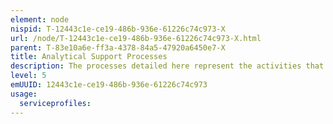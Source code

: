 ```yaml
---
element: node
nispid: T-12443c1e-ce19-486b-936e-61226c74c973-X
url: /node/T-12443c1e-ce19-486b-936e-61226c74c973-X.html
parent: T-83e10a6e-ff3a-4378-84a5-47920a6450e7-X
title: Analytical Support Processes
description: The processes detailed here represent the activities that are conducted to support the organisation's decision making process outside of specific operational contexts. Elements of the Analytical Support Processes may be implemented as components of a wider function or domain process, but except where there are analytical processes specific to certain environments, analytical functions here are described as enabling processes for the entire organisation. There is significant relationship between the Analytical Support Processes and the Data Science Processes, and these have been represented independently as far as organisational structure permits.
level: 5
emUUID: 12443c1e-ce19-486b-936e-61226c74c973
usage:
  serviceprofiles:
---
```

